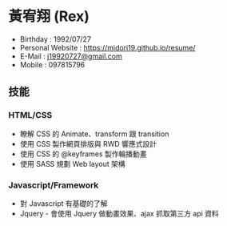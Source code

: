# 黃宥翔 (Rex)

* Birthday : 1992/07/27
* Personal Website : https://midori19.github.io/resume/
* E-Mail : j19920727@gmail.com
* Mobile : 097815796

## 技能

### HTML/CSS

* 瞭解 CSS 的 Animate、transform 跟 transition
* 使用 CSS 製作網頁排版與 RWD 響應式設計
* 使用 CSS 的 @keyframes 製作輪播動畫
* 使用 SASS 規劃 Web layout 架構

### Javascript/Framework

* 對 Javascript 有基礎的了解
* Jquery - 會使用 Jquery 做動畫效果、ajax 抓取第三方 api 資料
